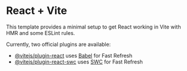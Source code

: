 # React + Vite

This template provides a minimal setup to get React working in Vite with HMR and some ESLint rules.

Currently, two official plugins are available:

- [@vitejs/plugin-react](https://github.com/vitejs/vite-plugin-react/blob/main/packages/plugin-react/README.md) uses [Babel](https://babeljs.io/) for Fast Refresh
- [@vitejs/plugin-react-swc](https://github.com/vitejs/vite-plugin-react-swc) uses [SWC](https://swc.rs/) for Fast Refresh



<!-- 
i am making a social website where pet-owners can find a clinincs from multiple clinincs register on the respective website and book an appointment in a clinic , clinic can accept the appointmnet and manage the health Records of the pets and send the reports of the pets to their respective parent on the respective website , help to desgin the home page using images, card, sliders etc. (beautify it) using antd, tailwind, and vite  -->
